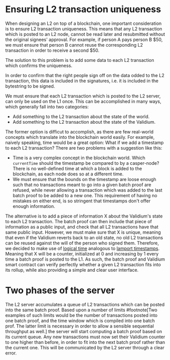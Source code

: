 # Ensuring L2 transaction uniqueness

When designing an L2 on top of a blockchain, one important consideration is to
ensure L2 transaction uniqueness. This means that any L2 transaction which is
posted to an L2 node, cannot be read later and resubmitted without the original
signees' approval. For example, if person A pays person B $50, we must ensure
that person B cannot reuse the corresponding L2 transaction in order to receive
a second $50.

The solution to this problem is to add some data to each L2 transaction which
confirms the uniqueness.

In order to confirm that the right people sign off on the data odded to the L2
transaction, this data is included in the signatures, i.e. it is included in the
bytestring to be signed.

We must ensure that each L2 transaction which is posted to the L2 server, can only be used on the L1 once. This can be accomplished in many ways, which generally fall into two categories:
+ Add something to the L2 transaction about the state of the world.
+ Add something to the L2 transaction about the state of the Validium.

The former option is difficut to accomplish, as there are few real-world concepts which translate into the blockchain world easily. For example, naively speaking, time would be a great option: What if we add a timestamp to each L2 transaction? There are two problems with a suggestion like this:
- Time is a very complex concept in the blockchain world. Which `currentTime` should the timestamp be compared to by a casper-node? There is no well-defined time at which a block is added to the blockchain, as each node does so at a different time.
- We must ensure that the bounds on the timestamp are loose enough such that no transactions meant to go into a given batch proof are refused, while never allowing a transaction which was added to the last batch proof to be added to a new one. This requirement of having no mistakes on either end, is so stringent that timestamps don't offer enough information.

The alternative is to add a piece of information X about the Validium's state to each L2 transaction. The batch proof can then include that piece of information as a public input, and check that all L2 transactions have that same public input. However, we must make sure that X is unique, meaning that even if the Validium reverts back to an old state, no old L2 transactions can be reused against the will of the person who signed them. Therefore, we decided to make use of [logical time](https://en.wikipedia.org/wiki/Logical_clock) analogous to [lamport timestamps](https://en.wikipedia.org/wiki/Lamport_timestamp). Meaning that X will be a counter, initialized at 0 and increasing by 1 every time a batch proof is posted to the L1. As such, the batch proof and Validium smart contract can verify perfectly whether a given L2 transaction fits into its rollup, while also providing a simple and clear user interface.

# Two phases of the server

The L2 server accumulates a queue of L2 transactions which can be posted into the same batch proof. Based upon a number of limits #footnote[Two examples of such limits would be the number of transactions posted into one batch proof, and the time window which is compiled into one batch prof. The latter limit is necessary in order to allow a sensible sequential throughput as well.] the server will start computing a batch proof based on its current queue. Any new transactions must now set their Validium counter to one higher than before, in order to fit into the next batch proof rather than the current one. This will be communicated by the L2 server through a clear error.



